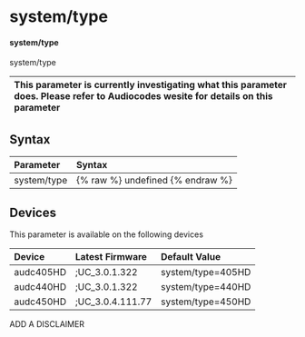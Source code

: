 ﻿---
description: system/type
search: false
---

# system/type

#### system/type

system/type


| This parameter is currently investigating what this parameter does. Please refer to Audiocodes wesite for details on this parameter | 
| :--- |

## Syntax
| Parameter | Syntax |
| :--- | :--- |
|system/type | {% raw %} undefined {% endraw %}|

## Devices
This parameter is available on the following devices

| Device | Latest Firmware | Default Value |
|:---|:---|:---|
| audc405HD | ;UC_3.0.1.322 | system/type=405HD 
| audc440HD | ;UC_3.0.1.322 | system/type=440HD 
| audc450HD | ;UC_3.0.4.111.77 | system/type=450HD 

ADD A DISCLAIMER
